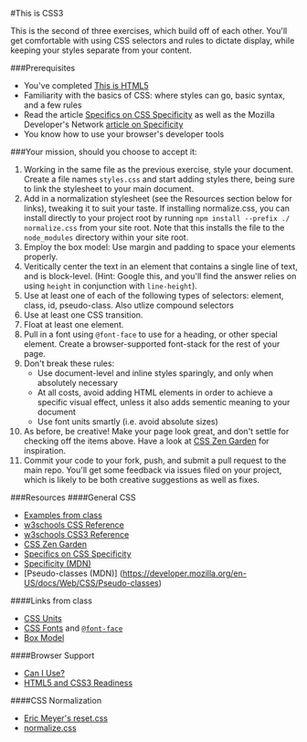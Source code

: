 #This is CSS3

This is the second of three exercises, which build off of each other. You'll get comfortable with using CSS selectors and rules to dictate display, while keeping your styles separate from your content.

###Prerequisites
* You've completed [This is HTML5](https://github.com/chrisbay/thisisthemodernweb/tree/gh-pages/thisishtml5)
* Familiarity with the basics of CSS: where styles can go, basic syntax, and a few rules
* Read the article [Specifics on CSS Specificity](https://css-tricks.com/specifics-on-css-specificity/) as well as the Mozilla Developer's Network [article on Specificity](https://developer.mozilla.org/en-US/docs/Web/CSS/Specificity)
* You know how to use your browser's developer tools

###Your mission, should you choose to accept it:

1. Working in the same file as the previous exercise, style your document. Create a file names `styles.css` and start adding styles there, being sure to link the stylesheet to your main document.
2. Add in a normalization stylesheet (see the Resources section below for links), tweaking it to suit your taste. If installing normalize.css, you can install directly to your project root by running `npm install --prefix ./ normalize.css` from your site root. Note that this installs the file to the `node_modules` directory within your site root.
2. Employ the box model: Use margin and padding to space your elements properly.
3. Veritically center the text in an element that contains a single line of text, and is block-level. (Hint: Google this, and you'll find the answer relies on using `height` in conjunction with `line-height`).
4. Use at least one of each of the following types of selectors: element, class, id, pseudo-class. Also utlize compound selectors
5. Use at least one CSS transition.
6. Float at least one element.
7. Pull in a font using `@font-face` to use for a heading, or other special element. Create a browser-supported font-stack for the rest of your page.
8. Don't break these rules:
	* Use document-level and inline styles sparingly, and only when absolutely necessary
	* At all costs, avoid adding HTML elements in order to achieve a specific visual effect, unless it also adds sementic meaning to your document
	* Use font units smartly (i.e. avoid absolute sizes)
9. As before, be creative! Make your page look great, and don't settle for checking off the items above. Have a look at [CSS Zen Garden](http://www.csszengarden.com) for inspiration.
10. Commit your code to your fork, push, and submit a pull request to the main repo. You'll get some feedback via issues filed on your project, which is likely to be both creative suggestions as well as fixes.

###Resources
####General CSS
* [Examples from class](http://chrisbay.github.io/launchcode-rebootu-web-examples/)
* [w3schools CSS Reference](http://www.w3schools.com/css/default.asp)
* [w3schools CSS3 Reference](http://www.w3schools.com/css/css3_intro.asp)
* [CSS Zen Garden](http://www.csszengarden.com)
* [Specifics on CSS Specificity](https://css-tricks.com/specifics-on-css-specificity/)
* [Specificity (MDN)](https://developer.mozilla.org/en-US/docs/Web/CSS/Specificity)
* [Pseudo-classes (MDN)] (https://developer.mozilla.org/en-US/docs/Web/CSS/Pseudo-classes)

####Links from class
* [CSS Units](http://www.w3.org/Style/Examples/007/units.en.html)
* [CSS Fonts](http://www.w3schools.com/css/css_font.asp) and [`@font-face`](http://www.w3schools.com/cssref/css3_pr_font-face_rule.asp)
* [Box Model](http://www.w3schools.com/css/css_boxmodel.asp)

####Browser Support
* [Can I Use?](http://caniuse.com)
* [HTML5 and CSS3 Readiness](http://html5readiness.com)

####CSS Normalization
* [Eric Meyer's reset.css](http://meyerweb.com/eric/tools/css/reset/)
* [normalize.css](http://necolas.github.io/normalize.css/)